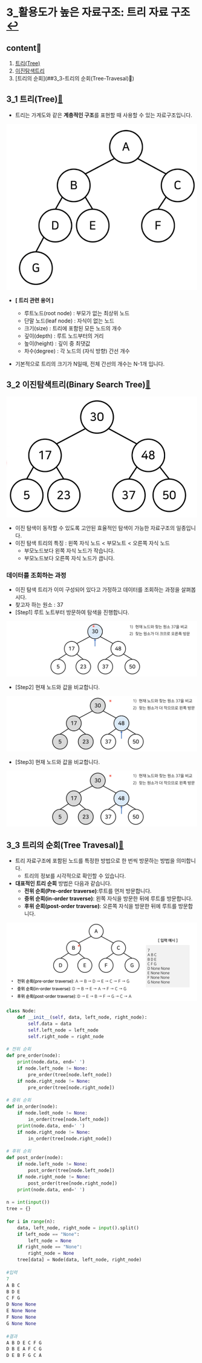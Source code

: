 # 3_활용도가 높은 자료구조: 트리 자료 구조[↩](./README.md)

## content📑

1. [트리(Tree)](##3_1-트리(Tree)📑)
2. [이진탐색트리](##3_2-이진탐색트리(Binary-Search-Tree)📑)
3. [트리의 순회](##3_3-트리의 순회(Tree-Travesal)📑)
## 3_1 트리(Tree)[📑](##content📑)

* 트리는 가계도와 같은 **계층적인 구조**를 표현할 때 사용할 수 있는 자료구조입니다.

![](./image/3_1.png)

* **[ 트리 관련 용어 ]**
  * 루트노드(root node) : 부모가 없는 최상위 노드
  * 단말 노드(leaf node) : 자식이 없는 노드
  * 크기(size) : 트리에 포함된 모든 노드의 개수
  * 깊이(depth) : 루트 노드부터의 거리
  * 높이(height) : 깊이 중 최댓값
  * 차수(degree) : 각 노드의 (자식 방향) 간선 개수

* 기본적으로 트리의 크기가 N일때, 전체 간선의 개수는 N-1개 입니다.

## 3_2 이진탐색트리(Binary Search Tree)[📑](##content📑)

![](./image/3_2.png)

* 이진 탐색이 동작할 수 있도록 고안된 효율적인 탐색이 가능한 자료구조의 일종입니다.
* 이진 탐색 트리의 특징 : 왼쪽 자식 노드 < 부모노트 < 오른쪽 자식 노드
  * 부모노드보다 왼쪽 자식 노드가 작습니다.
  * 부모노드보다 오른쪽 자식 노드가 큽니다.



### 데이터를 조회하는 과정

* 이진 탐색 트리가 이미 구성되어 있다고 가정하고 데이터를 조회하는 과정을 살펴봅시다.
* 찾고자 하는 원소 : 37
* [Step1] 루트 노트부터 방문하여 탐색을 진행합니다.

![](./image/3_3.png)

* [Step2] 현재 노드와 값을 비교합니다.

![](./image/3_4.png)

* [Step3] 현재 노드와 값을 비교합니다.

![](./image/3_5.png)

## 3_3 트리의 순회(Tree Travesal)[📑](##content📑)

* 트리 자료구조에 포함된 노드를 특정한 방법으로 한 번씩 방문하는 방법을 의미합니다.
  * 트리의 정보를 시각적으로 확인할 수 있습니다.
* **대표적인 트리 순회** 방법은 다음과 같습니다.
  * **전위 순회(Pre-order traverse)**:루트를 먼저 방문합니다.
  * **중위 순회(in-order traverse)**: 왼쪽 자식을 방문한 뒤에 루트를 방문합니다.
  * **후위 순회(post-order traverse)**: 오른쪽 자식을 방문한 뒤에 루트를 방문합니다.

![](./image/3_6.png)

```python
class Node:
    def __init__(self, data, left_node, right_node):
        self.data = data
        self.left_node = left_node
        self.right_node = right_node

# 전위 순회 
def pre_order(node):
    print(node.data, end=' ')
    if node.left_node != None:
        pre_order(tree[node.left_node])
    if node.right_node != None:
        pre_order(tree[node.right_node])

# 중위 순회
def in_order(node):
    if node.ledt_node != None:
        in_order(tree[node.left_node])
    print(node.data, end=' ')
    if node.right_node != None:
        in_order(tree[node.right_node])

# 후위 순회
def post_order(node):
    if node.left_node != None:
        post_order(tree[node.left_node])
    if node.right_node != None:
        post_order(tree[node.right_node])
    print(node.data, end=' ')

n = int(input())
tree = {}

for i in range(n):
    data, left_node, right_node = input().split()
    if left_node == "None":
        left_node = None
    if right_node == "None":
        right_node = None
    tree[data] = Node(data, left_node, right_node)
    
#입력
7
A B C
B D E
C F G
D None None
E None None
F None None
G None None
    
#결과   
A B D E C F G 
D B E A F C G 
D E B F G C A
```

